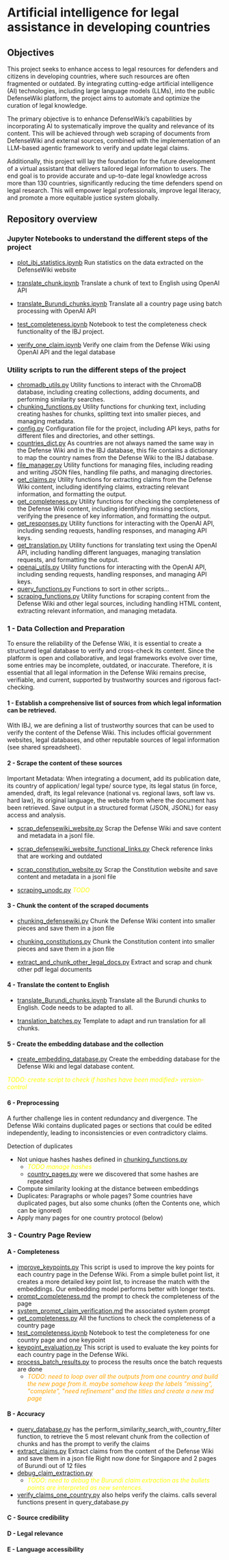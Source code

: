 # Artificial intelligence for legal assistance in developing countries

## Objectives

This project seeks to enhance access to legal resources for defenders and citizens in developing countries, where such resources are often fragmented or outdated. By integrating cutting-edge artificial intelligence (AI) technologies, including large language models (LLMs), into the public DefenseWiki platform, the project aims to automate and optimize the curation of legal knowledge.
 
The primary objective is to enhance DefenseWiki’s capabilities by incorporating AI to systematically improve the quality and relevance of its content. This will be achieved through web scraping of documents from DefenseWiki and external sources, combined with the implementation of an LLM-based agentic framework to verify and update legal claims.
 
Additionally, this project will lay the foundation for the future development of a virtual assistant that delivers tailored legal information to users. The end goal is to provide accurate and up-to-date legal knowledge across more than 130 countries, significantly reducing the time defenders spend on legal research. This will empower legal professionals, improve legal literacy, and promote a more equitable justice system globally.


## Repository overview

### Jupyter Notebooks to understand the different steps of the project 

* [plot_ibj_statistics.ipynb](notebooks%2Fplot_ibj_statistics.ipynb)
Run statistics on the data extracted on the DefenseWiki website

* [translate_chunk.ipynb](notebooks%2Ftranslate_chunk.ipynb)
Translate a chunk of text to English using OpenAI API

* [translate_Burundi_chunks.ipynb](notebooks%2Ftranslate_Burundi_chunks.ipynb)
Translate all a country page using batch processing with OpenAI API

* [test_completeness.ipynb](notebooks%2Ftest_completeness.ipynb)
Notebook to test the completeness check functionality of the IBJ project.

* [verify_one_claim.ipynb](notebooks%2Fverify_one_claim.ipynb)
Verify one claim from the Defense Wiki using OpenAI API and the legal database

### Utility scripts to run the different steps of the project

* [chromadb_utils.py](src%2Finternationalbridgestojustice%2Fchromadb_utils.py)
Utility functions to interact with the ChromaDB database, including creating collections, adding documents, and performing similarity searches.
* [chunking_functions.py](src%2Finternationalbridgestojustice%2Fchunking_functions.py)
Utility functions for chunking text, including creating hashes for chunks, splitting text into smaller pieces, and managing metadata.
* [config.py](src%2Finternationalbridgestojustice%2Fconfig.py)
Configuration file for the project, including API keys, paths for different files and directories, and other settings.
* [countries_dict.py](src%2Finternationalbridgestojustice%2Fcountries_dict.py)
As countries are not always named the same way in the Defense Wiki and in the IBJ database, this file contains a dictionary to map the country names from the Defense Wiki to the IBJ database.
* [file_manager.py](src%2Finternationalbridgestojustice%2Ffile_manager.py)
Utility functions for managing files, including reading and writing JSON files, handling file paths, and managing directories.
* [get_claims.py](src%2Finternationalbridgestojustice%2Fget_claims.py)
Utility functions for extracting claims from the Defense Wiki content, including identifying claims, extracting relevant information, and formatting the output.
* [get_completeness.py](src%2Finternationalbridgestojustice%2Fget_completeness.py)
Utility functions for checking the completeness of the Defense Wiki content, including identifying missing sections, verifying the presence of key information, and formatting the output.
* [get_responses.py](src%2Finternationalbridgestojustice%2Fget_responses.py)
Utility functions for interacting with the OpenAI API, including sending requests, handling responses, and managing API keys.
* [get_translation.py](src%2Finternationalbridgestojustice%2Fget_translation.py)
Utility functions for translating text using the OpenAI API, including handling different languages, managing translation requests, and formatting the output.
* [openai_utils.py](src%2Finternationalbridgestojustice%2Fopenai_utils.py)
Utility functions for interacting with the OpenAI API, including sending requests, handling responses, and managing API keys.
* [query_functions.py](src%2Finternationalbridgestojustice%2Fquery_functions.py)
Functions to sort in other scripts...
* [scraping_functions.py](src%2Finternationalbridgestojustice%2Fscraping_functions.py)
Utility functions for scraping content from the Defense Wiki and other legal sources, including handling HTML content, extracting relevant information, and managing metadata.

### 1 - Data Collection and Preparation

To ensure the reliability of the Defense Wiki, it is essential to create a structured legal database to verify and cross-check its content. Since the platform is open and collaborative, and legal frameworks evolve over time, some entries may be incomplete, outdated, or inaccurate. Therefore, it is essential that all legal information in the Defense Wiki remains precise, verifiable, and current, supported by trustworthy sources and rigorous fact-checking.

#### 1 - Establish a comprehensive list of sources from which legal information can be retrieved. 

With IBJ, we are defining a list of trustworthy sources that can be used to verify the content of the Defense Wiki. 
This includes official government websites, legal databases, and other reputable sources of legal information (see shared spreadsheet).


#### 2 - Scrape the content of these sources
Important Metadata: When integrating a document, add its publication date, its country of application/ legal type/ source type, its legal status (in force, amended, draft, its legal relevance (national vs. regional laws, soft law vs. hard law), its original language, the website from where the document has been retrieved.
Save output in a structured format (JSON, JSONL) for easy access and analysis.

* [scrap_defensewiki_website.py](scripts%2Fscrap_defensewiki_website.py)
Scrap the Defense Wiki and save content and metadata in a jsonl file.

* [scrap_defensewiki_website_functional_links.py](scripts%2Fscrap%2Fscrap_defensewiki_website_functional_links.py)
Check reference links that are working and outdated

* [scrap_constitution_website.py](scripts%2Fscrap_constitution_website.py)
Scrap the Constitution website and save content and metadata in a jsonl file

* [scraping_unodc.py](scripts/scrap/scrap_unodc.py) <font color="yellow">*TODO*</font>

#### 3 - Chunk the content of the scraped documents

* [chunking_defensewiki.py](scripts/chunk/chunk_defensewiki.py)
Chunk the Defense Wiki content into smaller pieces and save them in a json file

* [chunking_constitutions.py](scripts/chunk/chunk_constitutions.py)
Chunk the Constitution content into smaller pieces and save them in a json file

* [extract_and_chunk_other_legal_docs.py](scripts%2Fextract_and_chunk_other_legal_docs.py)
Extract and scrap and chunk other pdf legal documents

#### 4 - Translate the content to English

* [translate_Burundi_chunks.ipynb](notebooks%2Ftranslate_Burundi_chunks.ipynb)
Translate all the Burundi chunks to English. Code needs to be adapted to all.

* [translation_batches.py](scripts/create_collection_db/translate_chunks_in_batches.py)
Template to adapt and run translation for all chunks.

#### 5 - Create the embedding database and the collection 

* [create_embedding_database.py](scripts/create_collection_db/create_embedding_database.py) 
Create the embedding database for the Defense Wiki and legal database content. 

<font color="yellow">*TODO: create script to check if hashes have been modified> version-control*</font>

#### 6 - Preprocessing

A further challenge lies in content redundancy and divergence. The Defense Wiki contains duplicated pages or sections that could be edited independently, leading to inconsistencies or even contradictory claims.

Detection of duplicates
* Not unique hashes
hashes defined in [chunking_functions.py](src/internationalbridgestojustice/chunking_functions.py) 
  - <font color="yellow">*TODO manage hashes*</font>
  - [country_pages.py](scripts/clean_defensewiki_country_pages.py) were we discovered that some hashes are repeated
* Compute similarity looking at the distance between embeddings
* Duplicates: Paragraphs or whole pages? Some countries have duplicated pages, but also some chunks (often the Contents one, which can be ignored)
* Apply many pages for one country protocol (below)


### 3 - Country Page Review

#### A - Completeness

* [improve_keypoints.py](scripts%2Fimprove_keypoints.py)
This script is used to improve the key points for each country page in the Defense Wiki. 
From a simple bullet point list, it creates a more detailed key point list, to increase the match with the embeddings. Our embedding model performs better with longer texts.
* [prompt_completeness.md](data/prompts/prompt_completeness.md) the prompt to check the completeness of the page
* [system_prompt_claim_verification.md](data%2Fprompts%2Fsystem_prompt_claim_verification.md) the associated system prompt
* [get_completeness.py](src%2Finternationalbridgestojustice%2Fget_completeness.py) 
All the functions to check the completeness of a country page
* [test_completeness.ipynb](notebooks%2Ftest_completeness.ipynb)
Notebook to test the completeness for one country page and one keypoint
* [keypoint_evaluation.py](scripts%2Fcountry_page_review%2Fkeypoint_evaluation.py) 
This script is used to evaluate the key points for each country page in the Defense Wiki.
* [process_batch_results.py](scripts/process_batch_results.py) to process the results once the batch requests are done
  - <font color="orange">*TODO: need to loop over all the outputs from one country and build the new page from it. maybe somehow keep the labels "missing", "complete", "need refinement" and the titles
and create a new md page*</font>

#### B - Accuracy
* [query_database.py](scripts/country_page_review/verify_one_claim.py) has the perform_similarity_search_with_country_filter function, to retrieve the 5 most relevant chunk from the collection of chunks
and has the prompt to verify the claims
*  [extract_claims.py](scripts/country_page_review/extract_claims.py)
Extract claims from the content of the Defense Wiki and save them in a json file
Right now done for Singapore and 2 pages of Burundi out of 12 files
* [debug_claim_extraction.py](scripts/debug_claim_extraction.py)
  - <font color="yellow">*TODO: need to debug the Burundi claim extraction as the bullets points are interpreted as new sentences.*</font>
* [verify_claims_one_country.py](scripts/country_page_review/verify_claims_one_country.py) also helps verify the claims. calls several functions present in query_database.py

#### C -  Source credibility 
#### D - Legal relevance
#### E - Language accessibility

